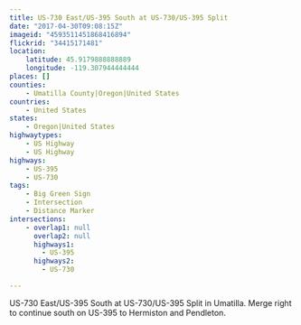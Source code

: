 ```yaml
---
title: US-730 East/US-395 South at US-730/US-395 Split
date: "2017-04-30T09:08:15Z"
imageid: "4593511451868416894"
flickrid: "34415171481"
location:
    latitude: 45.9179888888889
    longitude: -119.307944444444
places: []
counties:
    - Umatilla County|Oregon|United States
countries:
    - United States
states:
    - Oregon|United States
highwaytypes:
    - US Highway
    - US Highway
highways:
    - US-395
    - US-730
tags:
    - Big Green Sign
    - Intersection
    - Distance Marker
intersections:
    - overlap1: null
      overlap2: null
      highways1:
        - US-395
      highways2:
        - US-730

---
```

US-730 East/US-395 South at US-730/US-395 Split in Umatilla.  Merge right to continue south on US-395 to Hermiston and Pendleton.